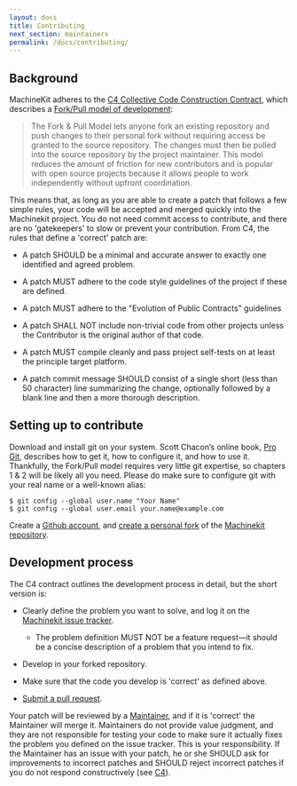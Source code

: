 ```yaml
---
layout: docs
title: Contributing
next_section: maintainers
permalink: /docs/contributing/
---
```


## Background

MachineKit adheres to the [C4 Collective Code Construction Contract][1],
which describes a [Fork/Pull model of development][2]:

> The Fork & Pull Model lets anyone fork an existing repository and
> push changes to their personal fork without requiring access be
> granted to the source repository. The changes must then be pulled
> into the source repository by the project maintainer. This model
> reduces the amount of friction for new contributors and is popular
> with open source projects because it allows people to work
> independently without upfront coordination.

This means that, as long as you are able to create a patch that
follows a few simple rules, your code will be accepted and merged
quickly into the Machinekit project. You do not need commit access to
contribute, and there are no 'gatekeepers' to slow or prevent your
contribution. From C4, the rules that define a 'correct' patch are:

- A patch SHOULD be a minimal and accurate answer to exactly one
  identified and agreed problem.

- A patch MUST adhere to the code style guidelines of the project if
  these are defined.

- A patch MUST adhere to the "Evolution of Public Contracts"
  guidelines

- A patch SHALL NOT include non-trivial code from other projects
  unless the Contributor is the original author of that code.

- A patch MUST compile cleanly and pass project self-tests on at least
  the principle target platform.

- A patch commit message SHOULD consist of a single short (less than
  50 character) line summarizing the change, optionally followed by a
  blank line and then a more thorough description.

## Setting up to contribute

Download and install git on your system. Scott Chacon’s online book,
[Pro Git][6], describes how to get it, how to configure it, and how to use
it. Thankfully, the Fork/Pull model requires very little git
expertise, so chapters 1 & 2 will be likely all you need. Please do
make sure to configure git with your real name or a well-known alias:

    $ git config --global user.name "Your Name"
    $ git config --global user.email your.name@example.com

Create a [Github account][3], and [create a personal fork][4] of the
[Machinekit repository][5].

## Development process

The C4 contract outlines the development process in detail, but the
short version is:

- Clearly define the problem you want to solve, and log it on the
  [Machinekit issue tracker][7].

  - The problem definition MUST NOT be a feature request—it should be a
    concise description of a problem that you intend to fix.

- Develop in your forked repository.

- Make sure that the code you develop is 'correct' as defined above.

- [Submit a pull request][8].

Your patch will be reviewed by a [Maintainer][9], and if it is 'correct'
the Maintainer will merge it. Maintainers do not provide value
judgment, and they are not responsible for testing your code to make
sure it actually fixes the problem you defined on the issue
tracker.  This is your responsibility. If the Maintainer has an issue
with your patch, he or she SHOULD ask for improvements to incorrect
patches and SHOULD reject incorrect patches if you do not respond
constructively (see [C4][1]).

[1]: /docs/C4/
[2]: https://help.github.com/articles/using-pull-requests/
[3]: https://github.com/join
[4]: https://help.github.com/articles/fork-a-repo
[5]: https://github.com/machinekit/machinekit
[6]: http://git-scm.com/book
[7]: https://github.com/machinekit/machinekit/issues
[8]: https://help.github.com/articles/creating-a-pull-request
[9]: /docs/maintainers/
